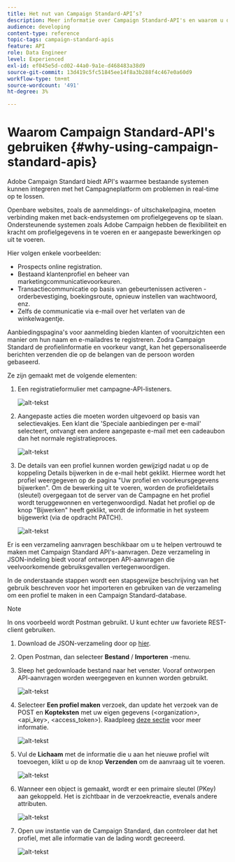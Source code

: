 ```yaml
---
title: Het nut van Campaign Standard-API’s?
description: Meer informatie over Campaign Standard-API's en waarom u deze gebruikt.
audience: developing
content-type: reference
topic-tags: campaign-standard-apis
feature: API
role: Data Engineer
level: Experienced
exl-id: ef045e5d-cd02-44a0-9a1e-d468483a38d9
source-git-commit: 13d419c5fc51845ee14f8a3b288f4c467e0a60d9
workflow-type: tm+mt
source-wordcount: '491'
ht-degree: 3%

---
```


# Waarom Campaign Standard-API&#39;s gebruiken {#why-using-campaign-standard-apis}

Adobe Campaign Standard biedt API&#39;s waarmee bestaande systemen kunnen integreren met het Campagneplatform om problemen in real-time op te lossen.

Openbare websites, zoals de aanmeldings- of uitschakelpagina, moeten verbinding maken met back-endsystemen om profielgegevens op te slaan. Ondersteunende systemen zoals Adobe Campaign hebben de flexibiliteit en kracht om profielgegevens in te voeren en er aangepaste bewerkingen op uit te voeren.

Hier volgen enkele voorbeelden:

* Prospects online registration.
* Bestaand klantenprofiel en beheer van marketingcommunicatievoorkeuren.
* Transactiecommunicatie op basis van gebeurtenissen activeren - orderbevestiging, boekingsroute, opnieuw instellen van wachtwoord, enz.
* Zelfs de communicatie via e-mail over het verlaten van de winkelwagentje.

Aanbiedingspagina&#39;s voor aanmelding bieden klanten of vooruitzichten een manier om hun naam en e-mailadres te registreren. Zodra Campaign Standard de profielinformatie en voorkeur vangt, kan het gepersonaliseerde berichten verzenden die op de belangen van de persoon worden gebaseerd.

Ze zijn gemaakt met de volgende elementen:

1. Een registratieformulier met campagne-API-listeners.

   ![alt-tekst](assets/apis_uc1.png)

1. Aangepaste acties die moeten worden uitgevoerd op basis van selectievakjes. Een klant die &#39;Speciale aanbiedingen per e-mail&#39; selecteert, ontvangt een andere aangepaste e-mail met een cadeaubon dan het normale registratieproces.

   ![alt-tekst](assets/apis_uc2.png)

1. De details van een profiel kunnen worden gewijzigd nadat u op de koppeling Details bijwerken in de e-mail hebt geklikt. Hiermee wordt het profiel weergegeven op de pagina &quot;Uw profiel en voorkeursgegevens bijwerken&quot;. Om de bewerking uit te voeren, worden de profieldetails (sleutel) overgegaan tot de server van de Campagne en het profiel wordt teruggewonnen en vertegenwoordigd. Nadat het profiel op de knop &quot;Bijwerken&quot; heeft geklikt, wordt de informatie in het systeem bijgewerkt (via de opdracht PATCH).

   ![alt-tekst](assets/apis_uc3.png)

Er is een verzameling aanvragen beschikbaar om u te helpen vertrouwd te maken met Campaign Standard API&#39;s-aanvragen. Deze verzameling in JSON-indeling biedt vooraf ontworpen API-aanvragen die veelvoorkomende gebruiksgevallen vertegenwoordigen.

In de onderstaande stappen wordt een stapsgewijze beschrijving van het gebruik beschreven voor het importeren en gebruiken van de verzameling om een profiel te maken in een Campaign Standard-database.

>[!NOTE]
>
>In ons voorbeeld wordt Postman gebruikt. U kunt echter uw favoriete REST-client gebruiken.

1. Download de JSON-verzameling door op [hier](https://helpx.adobe.com/content/dam/help/en/campaign/kb/working-with-acs-api/_jcr_content/main-pars/download_section/download-1/KB_postman_collection.json.zip).

1. Open Postman, dan selecteer **Bestand** / **Importeren** -menu.

1. Sleep het gedownloade bestand naar het venster. Vooraf ontworpen API-aanvragen worden weergegeven en kunnen worden gebruikt.

   ![alt-tekst](assets/postman_collection.png)

1. Selecteer **Een profiel maken** verzoek, dan update het verzoek van de POST en **Kopteksten** met uw eigen gegevens (&lt;organization>, &lt;api_key>, &lt;access_token>). Raadpleeg [deze sectie](../../api/using/setting-up-api-access.md) voor meer informatie.

   ![alt-tekst](assets/postman_uc1.png)

1. Vul de **Lichaam** met de informatie die u aan het nieuwe profiel wilt toevoegen, klikt u op de knop **Verzenden** om de aanvraag uit te voeren.

   ![alt-tekst](assets/postman_uc2.png)

1. Wanneer een object is gemaakt, wordt er een primaire sleutel (PKey) aan gekoppeld. Het is zichtbaar in de verzoekreactie, evenals andere attributen.

   ![alt-tekst](assets/postman_uc3.png)

1. Open uw instantie van de Campaign Standard, dan controleer dat het profiel, met alle informatie van de lading wordt gecreeerd.

   ![alt-tekst](assets/postman_uc4.png)
